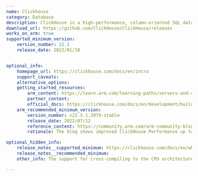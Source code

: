 ```yaml
---
name: Clickhouse
category: Database
description: ClickHouse is a high-performance, column-oriented SQL database management system (DBMS) for online analytical processing (OLAP).
download_url: https://github.com/ClickHouse/ClickHouse/releases
works_on_arm: true
supported_minimum_version:
    version_number: 22.1
    release_date: 2022/01/18


optional_info:
    homepage_url: https://clickhouse.com/docs/en/intro
    support_caveats:
    alternative_options:
    getting_started_resources:
        arm_content: https://learn.arm.com/learning-paths/servers-and-cloud-computing/clickhouse/
        partner_content:
        official_docs: https://clickhouse.com/docs/en/development/build-cross-arm
    arm_recommended_minimum_version:
        version_number: v22.5.1.2079-stable
        release_date: 2022/07/12
        reference_content: https://community.arm.com/arm-community-blogs/b/servers-and-cloud-computing-blog/posts/improve-clickhouse-performance-up-to-26-by-using-aws-graviton3
        rationale: The blog shows improved ClickHouse Performance up to 26% by using AWS Graviton3, benchmarking is done on Clickhouse in this blog.

optional_hidden_info:
    release_notes__supported_minimum: https://clickhouse.com/docs/en/whats-new/changelog/2022#buildtestingpackaging-improvement-11
    release_notes__recommended_minimum:
    other_info: The support for cross-compiling to the CPU architecture AARCH64 was added in version 19.17.4.11, as mentioned [here](https://clickhouse.com/docs/en/whats-new/changelog/2019#buildtestingpackaging-improvement). However, ARM64 binaries are released at GitHub releases from version v22.3.7.28-lts onwards. Kindly refer [here](https://github.com/ClickHouse/ClickHouse/releases/tag/v22.3.7.28-lts). Also, on the official clickhouse website, it's mentioned in the changelogs of v22.1 that this version adds packages, functional tests and Docker builds for AArch64. Kindly refer [here](https://clickhouse.com/docs/en/whats-new/changelog/2022#buildtestingpackaging-improvement-11).

---
```


